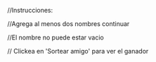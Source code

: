 //Instrucciones:

//Agrega al menos dos nombres continuar

//El nombre no puede estar vacio

// Clickea en 'Sortear amigo' para ver el ganador
